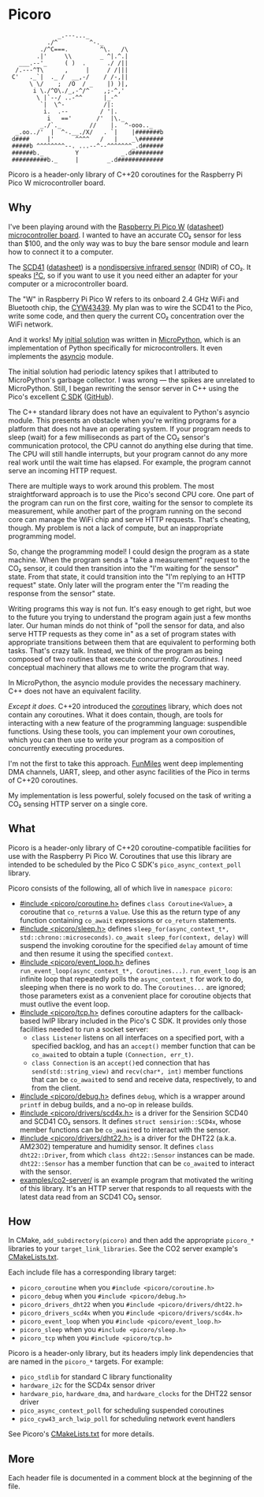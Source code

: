 Picoro
======
```
              _.---..._
           ./^         ^-._
         ./^C===.         ^\.   /\
        .|'     \\        _ ^|.^.|
   ___.--'_     ( )  .      ./ /||
  /.---^T\      ,     |     / /|||
 C'   ._`|  ._ /  __,-/    / /-,||
      \ \/    ;  /O  / _    |) )|,
       i \./^O\./_,-^/^    ,;-^,'
        \ |`--/ ..-^^      |_-^
         `|  \^-           /|:
          i.  .--         / '|.
           i   =='       /'  |\._
         _./`._        //    |.  ^-ooo.._
  _.oo../'  |  ^-.__./X/   . `|    |#######b
 d####     |'      ^^^^   /   |    _\#######
 #####b ^^^^^^^^--. ...--^--^^^^^^^_.d######
 ######b._         Y            _.d#########
 ##########b._     |        _.d#############
```
Picoro is a header-only library of C++20 coroutines for the Raspberry Pi Pico W
microcontroller board.

Why
---
I've been playing around with the [Raspberry Pi Pico W][1] ([datasheet][2])
[microcontroller board][12].  I wanted to have an accurate CO₂ sensor for less
than $100, and the only way was to buy the bare sensor module and learn how to
connect it to a computer.

The [SCD41][3] ([datasheet][4]) is a [nondispersive infrared sensor][4] (NDIR)
of CO₂.  It speaks [I²C][5], so if you want to use it you need either an
adapter for your computer or a microcontroller board.

The "W" in Raspberry Pi Pico W refers to its onboard 2.4 GHz WiFi and Bluetooth
chip, the [CYW43439][6].  My plan was to wire the SCD41 to the Pico, write some
code, and then query the current CO₂ concentration over the WiFi network.

And it works! My [initial solution][11] was written in [MicroPython][7], which
is an implementation of Python specifically for microcontrollers.  It even
implements the [asyncio][8] module.

The initial solution had periodic latency spikes that I attributed to
MicroPython's garbage collector. I was wrong — the spikes are unrelated to
MicroPython.  Still, I began rewriting the sensor server in C++ using the
Pico's excellent [C SDK][9] ([GitHub][10]).

The C++ standard library does not have an equivalent to Python's asyncio
module.  This presents an obstacle when you're writing programs for a platform
that does not have an operating system.  If your program needs to sleep (wait)
for a few milliseconds as part of the CO₂  sensor's communication protocol, the
CPU cannot do anything else during that time.  The CPU will still handle
interrupts, but your program cannot do any more real work until the wait time
has elapsed.  For example, the program cannot serve an incoming HTTP request.

There are multiple ways to work around this problem.  The most straightforward
approach is to use the Pico's second CPU core.  One part of the program can run
on the first core, waiting for the sensor to complete its measurement, while
another part of the program running on the second core can manage the WiFi chip
and serve HTTP requests.  That's cheating, though.  My problem is not a lack of
compute, but an inappropriate programming model.

So, change the programming model!  I could design the program as a state
machine.  When the program sends a "take a measurement" request to the CO₂
sensor, it could then transition into the "I'm waiting for the sensor" state.
From that state, it could transition into the "I'm replying to an HTTP request"
state.  Only later will the program enter the "I'm reading the response from
the sensor" state.

Writing programs this way is not fun.  It's easy enough to get right, but woe
to the future you trying to understand the program again just a few months
later.  Our human minds do not think of "poll the sensor for data, and also
serve HTTP requests as they come in" as a set of program states with
appropriate transitions between them that are equivalent to performing both
tasks.  That's crazy talk.  Instead, we think of the program as being composed
of two routines that execute concurrently.  _Coroutines_.  I need conceptual
machinery that allows me to write the program that way.

In MicroPython, the asyncio module provides the necessary machinery.  C++ does
not have an equivalent facility.

_Except it does_.  C++20 introduced the [coroutines][13] library, which does
not contain any coroutines.  What it does contain, though, are tools for
interacting with a new feature of the programming language: suspendible
functions.  Using these tools, you can implement your own coroutines, which you
can then use to write your program as a composition of concurrently executing
procedures.

I'm not the first to take this approach.  [FunMiles][14] went deep implementing
DMA channels, UART, sleep, and other async facilities of the Pico in terms of
C++20 coroutines.

My implementation is less powerful, solely focused on the task of writing a CO₂
sensing HTTP server on a single core.

What
----
Picoro is a header-only library of C++20 coroutine-compatible facilities for
use with the Raspberry Pi Pico W.  Coroutines that use this library are
intended to be scheduled by the Pico C SDK's `pico_async_context_poll` library.

Picoro consists of the following, all of which live in `namespace picoro`:

- [#include <picoro/coroutine.h>][15] defines `class Coroutine<Value>`, a
  coroutine that `co_return`s a `Value`.  Use this as the return type of any
  function containing `co_await` expressions or `co_return` statements.
- [#include <picoro/sleep.h>][16] defines
  `sleep_for(async_context_t*, std::chrono::microseconds)`.
  `co_await sleep_for(context, delay)` will suspend the invoking coroutine for
  the specified `delay` amount of time and then resume it using the specified
  `context`.
- [#include <picoro/event_loop.h>][17] defines
  `run_event_loop(async_context_t*, Coroutines...)`.  `run_event_loop` is an
  infinite loop that repeatedly polls the `async_context_t` for work to do,
  sleeping when there is no work to do.  The `Coroutines...` are ignored; those
  parameters exist as a convenient place for coroutine objects that must
  outlive the event loop.
- [#include <picoro/tcp.h>][18] defines coroutine adapters for the
  callback-based lwIP library included in the Pico's C SDK.  It provides only
  those facilities
  needed to run a socket server:
  - `class Listener` listens on all interfaces on a specified port, with a
    specified backlog, and has an `accept()` member function that can be
    `co_await`ed to obtain a tuple `(Connection, err_t)`.
  - `class Connection` is an `accept()`ed connection that has
    `send(std::string_view)` and `recv(char*, int)` member functions that can
    be `co_await`ed to send and receive data, respectively, to and from the
    client.
- [#include <picoro/debug.h>][19] defines `debug`, which is a wrapper around
  `printf` in debug builds, and a no-op in release builds.
- [#include <picoro/drivers/scd4x.h>][20] is a driver for the Sensirion SCD40
  and SCD41 CO₂ sensors.  It defines `struct sensirion::SCD4x`, whose member
  functions can be `co_await`ed to interact with the sensor.
- [#include <picoro/drivers/dht22.h>][24] is a driver for the DHT22 (a.k.a.
  AM2302) temperature and humidity sensor.  It defines `class dht22::Driver`,
  from which `class dht22::Sensor` instances can be made.  `dht22::Sensor` has
  a member function that can be `co_await`ed to interact with the sensor.
- [examples/co2-server/][21] is an example program that motivated the writing
  of this library.  It's an HTTP server that responds to all requests with the latest data read from an SCD41 CO₂ sensor.

How
---
In CMake, `add_subdirectory(picoro)` and then add the appropriate `picoro_*`
libraries to your `target_link_libraries`. See the CO2 server example's
[CMakeLists.txt][22].

Each include file has a corresponding library target:

- `picoro_coroutine` when you `#include <picoro/coroutine.h>`
- `picoro_debug` when you `#include <picoro/debug.h>`
- `picoro_drivers_dht22` when you `#include <picoro/drivers/dht22.h>`
- `picoro_drivers_scd4x` when you `#include <picoro/drivers/scd4x.h>`
- `picoro_event_loop` when you `#include <picoro/event_loop.h>`
- `picoro_sleep` when you `#include <picoro/sleep.h>`
- `picoro_tcp` when you `#include <picoro/tcp.h>`

Picoro is a header-only library, but its headers imply link dependencies that
are named in the `picoro_*` targets. For example:

- `pico_stdlib` for standard C library functionality
- `hardware_i2c` for the SCD4x sensor driver
- `hardware_pio`, `hardware_dma`, and `hardware_clocks` for the DHT22 sensor
  driver
- `pico_async_context_poll` for scheduling suspended coroutines
- `pico_cyw43_arch_lwip_poll` for scheduling network event handlers

See Picoro's [CMakeLists.txt][23] for more details.

More
----
Each header file is documented in a comment block at the beginning of the file.

[1]: https://www.raspberrypi.com/documentation/microcontrollers/raspberry-pi-pico.html
[2]: https://datasheets.raspberrypi.com/picow/pico-w-datasheet.pdf
[3]: https://sensirion.com/products/catalog/SCD41/
[4]: https://en.wikipedia.org/wiki/Nondispersive_infrared_sensor
[5]: https://en.wikipedia.org/wiki/I2c
[6]: https://www.infineon.com/cms/en/product/wireless-connectivity/airoc-wi-fi-plus-bluetooth-combos/wi-fi-4-802.11n/cyw43439/
[7]: https://micropython.org/
[8]: https://docs.micropython.org/en/latest/library/asyncio.html
[9]: https://datasheets.raspberrypi.com/pico/raspberry-pi-pico-c-sdk.pdf
[10]: https://github.com/raspberrypi/pico-sdk
[11]: https://github.com/dgoffredo/raspberry-pi-pico-w/blob/main/co2-server/co2-server.py
[12]: https://en.wikipedia.org/wiki/Single-board_microcontroller
[13]: https://en.cppreference.com/w/cpp/language/coroutines
[14]: https://github.com/FunMiles/PicoAsync
[15]: include/picoro/coroutine.h
[16]: include/picoro/sleep.h
[17]: include/picoro/event_loop.h
[18]: include/picoro/tcp.h
[19]: include/picoro/debug.h
[20]: include/picoro/drivers/scd4x.h
[21]: examples/co2-server/
[22]: examples/co2-server/CMakeLists.txt
[23]: CMakeLists.txt
[24]: include/picoro/drivers/dht22.h
